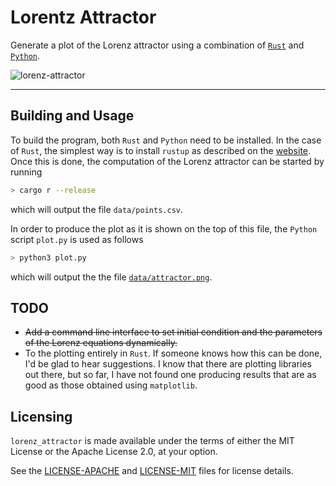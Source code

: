 # Lorentz Attractor

Generate a plot of the Lorenz attractor using a combination of [`Rust`](https://www.rust-lang.org/) and [`Python`](https://www.python.org/).

![lorenz-attractor](data/attractor.png)

******

## Building and Usage

To build the program, both `Rust` and `Python` need to be installed. In the case of `Rust`, the simplest way is to install `rustup` as described on the [website](https://www.rust-lang.org/tools/install). Once this is done, the computation of the Lorenz attractor can be
started by running

```sh
> cargo r --release
```

which will output the file `data/points.csv`.

In order to produce the plot as it is shown on the top of this file, the `Python` script `plot.py` is used as follows

```sh
> python3 plot.py
```

which will output the the file [`data/attractor.png`](data/attractor.png).

## TODO

* ~~Add a command line interface to set initial condition and the parameters of the Lorenz equations dynamically.~~
* To the plotting entirely in `Rust`. If someone knows how this can be done, I'd be glad to hear suggestions. I know that there are plotting libraries out there, but so far, I have not found one producing results that are as good as those obtained using `matplotlib`.

## Licensing

`lorenz_attractor` is made available under the terms of either the MIT License or the Apache License 2.0, at your option.

See the [LICENSE-APACHE](LICENSE-APACHE) and [LICENSE-MIT](LICENSE-MIT) files for license details.